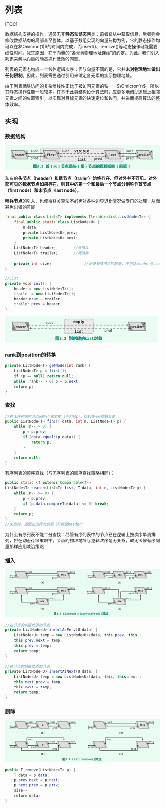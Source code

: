 # 列表

[TOC]



数据结构支持的操作，通常无非**静态**和**动态**两类：前者仅从中获取信息，后者则会修改数据结构的局部甚至整体。以基于数组实现的向量结构为例，它的静态操作均可以在$\Omicron(1)$​的时间内完成，而insert()、remove()等动态操作可能需要线性时间。究其原因，在于向量的“各元素物理地址连续”的约定。为此，我们引入列表来解决向量的动态操作低效的问题。

列表的元素也构成一个线性逻辑次序；但与向量不同的是，它并**未对物理地址做出任何限制**。因此，列表需要通过引用来确定各元素的实际物理地址。

由于列表循秩访问的复杂度线性正比于被访问元素的秩——$\Omicron(r)$，所以其静态操作性能一般较差。在基于此类结构设计算法时，应更多地借助逻辑上相邻元素之间的位置索引，以实现对目标元素的快速定位和访问，并进而提高算法的整体效率。

## 实现

### 数据结构

![image-20230818104034328](assets/image-20230818104034328.png)

私有的**头节点（header）**和**尾节点（trailer）**始终存在，但对外并不可见。对外部可见的数据节点如果存在，则其中的第一个和最后一个节点分别称作**首节点（first node）**和**末节点（last node）**。

**哨兵节点**的引入，也使得相关算法不必再对各种边界退化情况做专门的处理，从而避免出错的可能

~~~JAVA
final public class List<T> implements Iterable<List.ListNode<T>> {
    final public static class ListNode<U> {
        U data;
        private ListNode<U> prev;
        private ListNode<U> next;
    }
    ListNode<T> header;        //头哨兵
    ListNode<T> trailer;       //尾哨兵

    private int size;               //记录有效节点的数量，不包括header与trailer
}
~~~

~~~JAVA
//List
private void init() {
    header = new ListNode<T>();
    trailer = new ListNode<T>();
    header.next = trailer;
    trailer.prev = header;
}
~~~

![image-20230818104415069](assets/image-20230818104415069.png)



### rank到position的转换

~~~java
private ListNode<T> getNode(int rank) {
    ListNode<T> p = first();
    if (p == null) return null;
    while (rank-- > 0) p = p.next;
    return p;
}
~~~



### 查找

~~~java
//在无序列表内节点p的n个前驱中（不包括p），找到等于e的最后者
public ListNode<T> find(T data, int n, ListNode<T> p) {
    while (n-- > 0) {
        p = p.prev;
        if (data.equals(p.data)) {
            return p;
        }
    }
    return null;
}
~~~



有序列表的顺序查找（与无序列表的顺序查找策略相同）：

~~~java
public static <T extends Comparable<T>>
ListNode<T> search(List<T> list, T data, int n, ListNode<T> p) {
    while (n-- >= 0) {
        p = p.prev;
        if (p.data.compareTo(data) <= 0) break;
    }
    return p;
}
//失败时，返回左边界的前驱（可能是header）
~~~



为什么有序列表不能二分查找：尽管有序列表中的节点已在逻辑上按次序单调排列，但在动态存储策略中，节点的物理地址与逻辑次序毫无关系，故无法像有序向量那样应用减治策略

### 插入



![image-20230818104835894](assets/image-20230818104835894.png)

~~~java
//在节点的前驱处添加节点
private ListNode<U> insertAsPerv(U data) {
    ListNode<U> temp = new ListNode<U>(data, this.prev, this);
    this.prev.next = temp;
    this.prev = temp;
    return temp;
}

//在节点的后继处添加节点
private ListNode<U> insertAsNext(U data) {
    ListNode<U> temp = new ListNode<U>(data, this, this.next);
    this.next.prev = temp;
    this.next = temp;
    return temp;
}
~~~



### 删除

![image-20230818105148194](assets/image-20230818105148194.png)

~~~java
public T remove(ListNode<T> p) {
    T data = p.data;
    p.prev.next = p.next;
    p.next.prev = p.prev;
    size--;
    return data;
}
~~~

